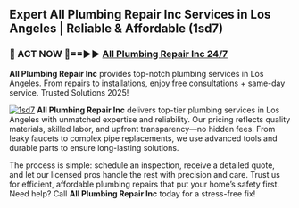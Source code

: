 ## Expert All Plumbing Repair Inc Services in Los Angeles | Reliable & Affordable (1sd7)  

<h3>🚿 ACT NOW 🌟==►► <a href="https://tinyurl.com/2ne6vx2x" rel="nofollow">All Plumbing Repair Inc 24/7</a></h3>

**All Plumbing Repair Inc** provides top-notch plumbing services in Los Angeles. From repairs to installations, enjoy free consultations + same-day service. Trusted Solutions 2025!

[![1sd7](https://i.imgur.com/4PFF4AK.jpeg)](https://tinyurl.com/2ne6vx2x)
**All Plumbing Repair Inc** delivers top-tier plumbing services in Los Angeles with unmatched expertise and reliability. Our pricing reflects quality materials, skilled labor, and upfront transparency—no hidden fees. From leaky faucets to complex pipe replacements, we use advanced tools and durable parts to ensure long-lasting solutions.  

The process is simple: schedule an inspection, receive a detailed quote, and let our licensed pros handle the rest with precision and care. Trust us for efficient, affordable plumbing repairs that put your home’s safety first. Need help? Call **All Plumbing Repair Inc** today for a stress-free fix!
